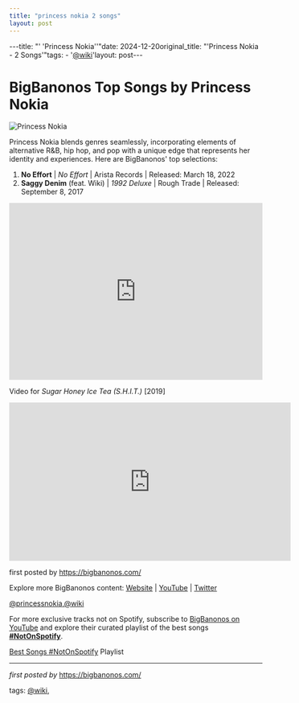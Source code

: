 ```yaml
---
title: "princess nokia 2 songs"
layout: post
---
```

---title: "' 'Princess Nokia''"date: 2024-12-20original_title: "'Princess Nokia - 2 Songs'"tags:  - '[@wiki](/tags/wiki/)'layout: post---<h1>BigBanonos Top Songs by Princess Nokia</h1><img src="https://images.genius.com/30af6743fecc5bf16acda970486c4b17.1000x1000x1.jpg" alt="Princess Nokia"> <p>Princess Nokia blends genres seamlessly, incorporating elements of alternative R&B, hip hop, and pop with a unique edge that represents her identity and experiences. Here are BigBanonos' top selections:</p> <ol> <li><strong>No Effort</strong> | <em>No Effort</em> | Arista Records | Released: March 18, 2022</li> <li><strong>Saggy Denim</strong> (feat. Wiki) | <em>1992 Deluxe</em> | Rough Trade | Released: September 8, 2017</li></ol> <div> <iframe src="https://open.spotify.com/embed/playlist/4VaR73rq8KT340cnEvPXEM?utm_source=generator" width="100%" height="352" frameborder="0" allow="autoplay; clipboard-write; encrypted-media; fullscreen; picture-in-picture" loading="lazy"></iframe></div> <p>Video for <em>Sugar Honey Ice Tea (S.H.I.T.)</em> [2019]</p><iframe allow="accelerometer; autoplay; encrypted-media; gyroscope; picture-in-picture" allowfullscreen="" frameborder="0" height="315" src="https://www.youtube.com/embed/videoseries?list=PLtuNtuTatqI2Xo3rrxuJUP06srfdXN53L" width="560"></iframe> <p>first posted by <a href="https://bigbanonos.com/">https://bigbanonos.com/</a></p> <div> <p>Explore more BigBanonos content: <a href="https://bigbanonos.com/">Website</a> | <a href="https://www.youtube.com/[@BigBanonos](/tags/BigBanonos/)">YouTube</a> | <a href="https://x.com/bigbanonos">Twitter</a></p></div> <!-- Tags --><p>[@princessnokia](/tags/princessnokia/),[@wiki](/tags/wiki/)</p><!--Subscribe and Playlist Links--><div>    <p>For more exclusive tracks not on Spotify, subscribe to <a href="https://www.youtube.com/[@BigBanonos](/tags/BigBanonos/)" target="_blank">BigBanonos on YouTube</a> and explore their curated playlist of the best songs <strong>[#NotOnSpotify](/tags/NotOnSpotify/)</strong>.</p>    <p><a href="https://www.youtube.com/playlist?list=PLtuNtuTatqI0kFahUCbtbfenC_ET5O_tr" target="_blank">Best Songs [#NotOnSpotify](/tags/NotOnSpotify/) Playlist<br /></a></p></div><hr /><p><em>first posted by</em> <a href="https://bigbanonos.com/" rel="noopener" target="_new">https://bigbanonos.com/</a></p><p>tags: [@wiki](/tags/wiki/),</p>